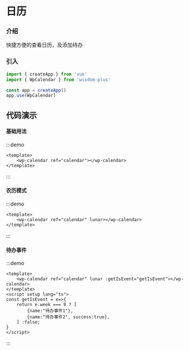 # 日历

### 介绍

快捷方便的查看日历，及添加待办

### 引入

```js
import { createApp } from 'vue'
import { WpCalendar } from 'wisdom-plus'

const app = createApp()
app.use(WpCalendar)
```

## 代码演示

#### 基础用法

:::demo

```vue
<template>
    <wp-calendar ref="calendar"></wp-calendar>
</template>
```

:::

#### 农历模式

:::demo

```vue
<template>
    <wp-calendar ref="calendar" lunar></wp-calendar>
</template>
```

:::

#### 待办事件

:::demo

```vue
<template>
    <wp-calendar ref="calendar" lunar :getIsEvent="getIsEvent"></wp-calendar>
</template>
<script setup lang="ts">
const getIsEvent = e=>{
    return e.week === 0 ? [
        {name:"待办事件1"},
        {name:"待办事件2", success:true},
    ] :false;
}
</script>
```

:::
